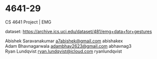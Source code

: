 # 4641-29
CS 4641 Project | EMG 

dataset:
https://archive.ics.uci.edu/dataset/481/emg+data+for+gestures




Abishek Saravanakumar a7abishek@gmail.com abishakex
\
Adam Bhavnagarwala adambhav2623@gmail.com abhavnag3
\
Ryan Lundqvist ryan.lundqvist@icloud.com ryanlundqvist
